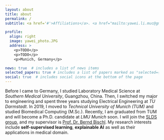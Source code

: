 ```yaml
---
layout: about
title: about
permalink: /
subtitle: <a href='#'>Affiliations</a>. <a href="mailto:yawei.li.muc@gmail.com">Email</a>.

profile:
  align: right
  image: yawei_photo.JPG
  address: >
    <p>TODO</p>
    <p>TODO</p>
    <p>Munich, Germany</p>

news: true  # includes a list of news items
selected_papers: true # includes a list of papers marked as "selected={true}"
social: true  # includes social icons at the bottom of the page
---
```


Before I came to Germany, I studied Laboratory Medical Science at *Southern
Medical University*, Guangzhou, China. Then, I switched my major to engineering
and spent three years studying Electrical Engineering at *TU Darmstadt*. In 2019,
I moved to *Technical University of Munich (TUM)* and studied Biomedical Computing (M.Sc.).
Recently, I am graduated from TUM and will become a Ph.D. candidate
at *LMU Munich* soon. I will join the [SLDS group](https://www.slds.stat.uni-muenchen.de), 
and my supervisor is [Prof. Dr. Bernd Bischl](https://www.slds.stat.uni-muenchen.de/people/bischl/).
My research interests include **self-supervised learning**, **explainable AI** as well as their applications in 
medical domain. 